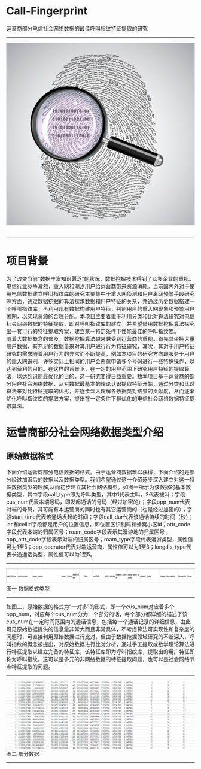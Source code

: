 Call-Fingerprint
===========================
运营商部分电信社会网络数据的最佳呼叫指纹特征提取的研究
****
![](https://github.com/bupt-bricklayer/Call-Fingerprint/raw/master/picture/logo.jpg)
****
# 项目背景  
为了改变当前“数据丰富知识匮乏”的状况，数据挖掘技术得到了众多企业的重视。电信行业竞争激烈，重入网和潮汐用户给运营商带来资源消耗。当前国内外对于使用电信数据建立呼叫指纹库的研究主要集中于重入网侦测和用户离网预警手段研究等方面，通过数据挖掘的算法探求数据和用户特征的关系，并通过历史数据搭建一个呼叫指纹库，再利用现有数据构建用户特征，判别用户的重入网现象和预警用户离网，以实现资源的合理分配。本项目主要着重于利用分类和比对算法研究对电信社会网络数据的特征提取，即对呼叫指纹库的建立，并希望借用数据挖掘算法探究出一套可行的特征提取方案，建立某一特定条件下性能最佳的呼叫指纹库。  
随着大数据概念的普及，数据挖掘算法越来越受到运营商的重视。首先其坐拥大量用户数据，有充足的数据量来对其用户进行行为特征研究，其次，其对于用户特征研究的需求随着用户行为的异常而不断提高，例如本项目的研究方向即服务于用户的重入网识别，许多实际上相同的用户会恶意申请多个号码进行一些特殊操作，以达到获利的目的。在这样的背景下，在一定的用户范围下研究用户特征的提取算法，以达到识别最优化的目的，这一研究变得日益重要。故本项目基于运营商的部分用户社会网络数据，从对数据最基本的理论认识提取特征开始，通过分类和比对算法来对比特征提取的优劣，并逐步深入理解各数据类对结果的贡献度，从而逐渐优化呼叫指纹库的提取方案，提出在一定条件下最优化的电信社会网络数据特征提取算法。  
# 运营商部分社会网络数据类型介绍  
## 原始数据格式  
下面介绍运营商部分电信数据的格式。由于运营商数据难以获得，下面介绍的是部分经过加密后的数据以及数据类型。我们希望通过这一介绍逐步深入建立对这一特殊数据类型的理解,从而初步建立其社会网络模型。如图一所示为该数据的基本数据类型，其中字段call_type即为呼叫类型，其中1代表主叫，2代表被叫；字段cus_num代表本端号码，即发起通话的号码（经过加密的）；字段opp_num代表对端的号码，其可能有本运营商的同时也有其它运营商的（也是经过加密的）；字段start_time代表该通话发起的时间；字段call_dur代表该通话持续的时间（秒）；lac和cellid字段都是用户的位置信息，即位置区识别码和蜂窝小区id；attr_code字段代表本端的归属区号；roam_code字段表示其漫游地的归属区号；opp_attr_code字段表示对端的归属区号；roam_type字段代表漫游类型，属性值可为1至5；opp_operator代表对端运营商，属性值可以为1至3；longdis_type代表长途通话类型，属性值可以为1至5。  
****
![](https://github.com/bupt-bricklayer/Call-Fingerprint/raw/master/picture/数据格式类型.png)  
图一 数据格式类型
****
如图二，原始数据的格式为“一对多”的形式，即一个cus_num对应着多个opp_num，对应每个cus_num分为一个部分的话，每个部分都详细的描述了该cus_num在一定时间范围内的通话信息，包括每一个通话记录的详细信息，由此可见原始数据提供的信息量非常大而且非常具体，不考虑算法可实现性和复杂度的问题时，可直接利用原始数据进行比对，但由于数据挖掘领域研究的不断深入，呼叫指纹的概念被提出，对原始数据进行比对分析，通过手工提取或数学理论算法进行特征提取以建立完备的特征库，该特征库即为呼叫指纹库，提取出的用户特征即称为呼叫指纹，这可以是多元的非网络数据的特征提取问题，也可以是社会网络节点特征提取的问题。  
****
![](https://github.com/bupt-bricklayer/Call-Fingerprint/raw/master/picture/部分数据.png)  
图二 部分数据
****
